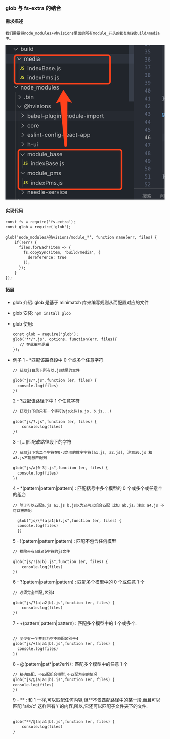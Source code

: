 ### glob 与 fs-extra 的结合

#### 需求描述

    我们需要将node_modules/@hvisions里面的所有module_开头的都复制到build/media中。

![image](/docs/guide/others/imgs/glob.jpg)

#### 实现代码

```
const fs = require('fs-extra');
const glob = require('glob');

glob('node_modules/@hvisions/module_*', function name(err, files) {
    if(!err) {
      files.forEach(item => {
        fs.copySync(item, 'build/media', {
          dereference: true
        });
      });
    }
});

```

#### 拓展

- glob 介绍: glob 是基于 minimatch 库来编写规则从而配置对应的文件
- glob 安装: `npm install glob`
- glob 使用:
  ```
  const glob = require('glob');
  glob('**/*.js', options, function(err, files){
     // 在此编写逻辑
  });
  ```
- 例子
  1 - \*匹配该路径段中 0 个或多个任意字符

  ```
  // 获取js目录下所有以.js结尾的文件

  glob("js/*.js",function (er, files) {
    console.log(files)
  })

  ```

  2 - ?匹配该路径下中 1 个任意字符

  ```
  // 获取js下的只有一个字符的js文件(a.js, b.js...)

  glob("js/?.js",function (er, files) {
      console.log(files)
  })

  ```

  3 - [...]匹配改路径段下的字符

  ```
  // 获取js下第二个字符在0-3之间的数字字符(a1.js, a2.js), 注意a0.js 和 a3.js不能被匹配到

  glob("js/a[0-3].js",function (er, files) {
    console.log(files)
  })

  ```

  4 - \*(pattern|pattern|pattern) : 匹配括号中多个模型的 0 个或多个或任意个的组合

  ```
  // 除了可以匹配a.js a1.js b.js以为还可以组合匹配 比如 ab.js。注意 a4.js 不可以被匹配

    glob("js/\*(a|a1|b).js",function (er, files) {
    console.log(files)
    })
  ```

  5 - !(pattern|pattern|pattern) : 匹配不包含任何模型

  ```
  // 排除带有a或者b字符的js文件

  glob("js/!(a|b).js",function (er, files) {
      console.log(files)
  })

  ```

  6 - ?(pattern|pattern|pattern) : 匹配多个模型中的 0 个或任意 1 个

  ```
  // 必须完全匹配,区别4

  glob("js/?(a|a2|b).js",function (er, files) {
      console.log(files)
  })

  ```

  7 - +(pattern|pattern|pattern) : 匹配多个模型中的 1 个或多个.

  ```

  // 至少有一个并且为空不匹配区别于4
  glob("js/+(a|a1|b).js",function (er, files) {
    console.log(files)
  })

  ```

  8 - @(pattern|pat\*|pat?erN) : 匹配多个模型中的任意 1 个

  ```
  // 精确匹配，不匹配组合模型,不匹配为空的情况
  glob("js/@(a|a1|b).js",function (er, files) {
  console.log(files)
  })

  ```

  9 - ** : 和 1 一样,可以匹配任何内容,但**不仅匹配路径中的某一段,而且可以匹配 'a/b/c' 这样带有'/'的内容,所以,它还可以匹配子文件夹下的文件.

  ```

  glob("**/@(a|a1|b).js",function (er, files) {
      console.log(files)
  }

  ```
